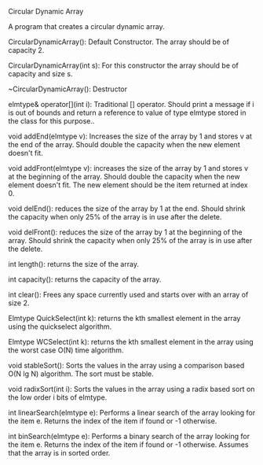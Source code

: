 Circular Dynamic Array

A program that creates a circular dynamic array.

CircularDynamicArray(): Default Constructor. The array should be of capacity 2.

CircularDynamicArray(int s): For this constructor the array should be of capacity and size s.

~CircularDynamicArray(): Destructor

elmtype& operator[](int i): Traditional [] operator. Should print a message if i is out of bounds and return a reference to value of type elmtype stored in the class for this purpose..

void addEnd(elmtype v): Increases the size of the array by 1 and stores v at the end of the array. Should double the capacity when the new element doesn't fit.

void addFront(elmtype v): increases the size of the array by 1 and stores v at the beginning of the array. Should double the capacity when the new element doesn't fit. The new element should be the item returned at index 0.


void delEnd(): reduces the size of the array by 1 at the end. Should shrink the capacity when only 25% of the array is in use after the delete.

void delFront(): reduces the size of the array by 1 at the beginning of the array. Should shrink the capacity when only 25% of the array is in use after the delete.

int length(): returns the size of the array.

int capacity(): returns the capacity of the array.

int clear(): Frees any space currently used and starts over with an array of size 2.

Elmtype QuickSelect(int k): returns the kth smallest element in the array using the quickselect algorithm.

Elmtype WCSelect(int k): returns the kth smallest element in the array using the worst case O(N) time algorithm.

void stableSort(): Sorts the values in the array using a comparison based O(N lg N) algorithm. The sort must be stable.

void radixSort(int i): Sorts the values in the array using a radix based sort on the low order i bits of elmtype.

int linearSearch(elmtype e): Performs a linear search of the array looking for the item e. Returns the index of the item if found or -1 otherwise.

int binSearch(elmtype e): Performs a binary search of the array looking for the item e. Returns the index of the item if found or -1 otherwise. Assumes that the array is in sorted order.


